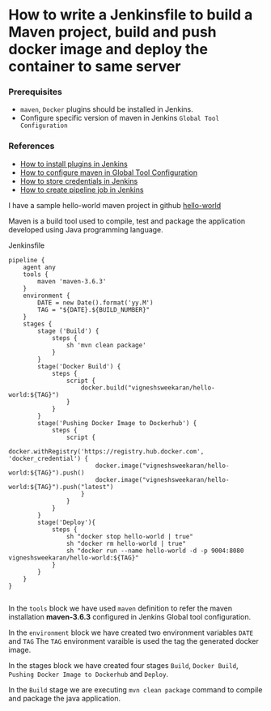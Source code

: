 # How to write a Jenkinsfile to build a Maven project, build and push docker image and deploy the container to same server

### Prerequisites
* `maven`, `Docker` plugins should be installed in Jenkins. 
* Configure specific version of maven in Jenkins `Global Tool Configuration`

### References
* [How to install plugins in Jenkins](/content/jenkins/tutorials/common/02-how-to-install-plugins)
* [How to configure maven in Global Tool Configuration](/content/jenkins/tutorials/common/03-global-tool-configurations)
* [How to store credentials in Jenkins](https://vigneshsweekaran.github.io/content/jenkins/tutorials/common/04-how-to-store-credentials-in-jenkins)
* [How to create pipeline job in Jenkins](/content/jenkins/tutorials/pipeline/01-how-to-create-pipeline-job)

I have a sample hello-world maven project in github [hello-world](https://github.com/vigneshsweekaran/hello-world)

Maven is a build tool used to compile, test and package the application developed using Java programming language.

Jenkinsfile
```
pipeline {
    agent any
    tools {
        maven 'maven-3.6.3' 
    }
    environment {
        DATE = new Date().format('yy.M')
        TAG = "${DATE}.${BUILD_NUMBER}"
    }
    stages {
        stage ('Build') {
            steps {
                sh 'mvn clean package'
            }
        }
        stage('Docker Build') {
            steps {
                script {
                    docker.build("vigneshsweekaran/hello-world:${TAG}")
                }
            }
        }
	    stage('Pushing Docker Image to Dockerhub') {
            steps {
                script {
                    docker.withRegistry('https://registry.hub.docker.com', 'docker_credential') {
                        docker.image("vigneshsweekaran/hello-world:${TAG}").push()
                        docker.image("vigneshsweekaran/hello-world:${TAG}").push("latest")
                    }
                }
            }
        }
        stage('Deploy'){
            steps {
                sh "docker stop hello-world | true"
                sh "docker rm hello-world | true"
                sh "docker run --name hello-world -d -p 9004:8080 vigneshsweekaran/hello-world:${TAG}"
            }
        }
    }
}


```

In the `tools` block we have used `maven` definition to refer the maven installation **maven-3.6.3** configured in Jenkins Global tool configuration.

In the `environment` block we have created two environment variables `DATE` and `TAG` The `TAG` environment varaible is used the tag the generated docker image.

In the stages block we have created four stages `Build`, `Docker Build`, `Pushing Docker Image to Dockerhub` and `Deploy`. 

In the `Build` stage we are executing `mvn clean package` command to compile and package the java application.